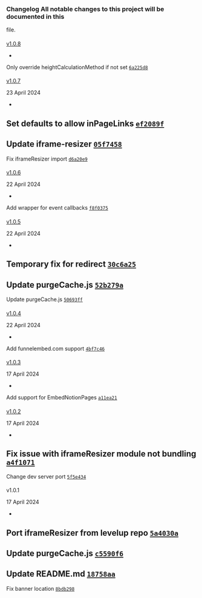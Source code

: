 ### Changelog All notable changes to this project will be documented in this
file.

####
[v1.0.8](https://github.com/leveluptools/iframeresizer/compare/v1.0.7...v1.0.8)

-
Only override heightCalculationMethod if not set
[`6a225d8`](https://github.com/leveluptools/iframeresizer/commit/6a225d88bccbaa17dd17a82538b10988a088b21d)

####
[v1.0.7](https://github.com/leveluptools/iframeresizer/compare/v1.0.6...v1.0.7)

>
23 April 2024

-
Set defaults to allow inPageLinks
[`ef2089f`](https://github.com/leveluptools/iframeresizer/commit/ef2089fcb627abe289266fbe1277774fd1b0fe88)
-
Update iframe-resizer
[`05f7458`](https://github.com/leveluptools/iframeresizer/commit/05f7458c64203907a36e74e89b8e9e0dc8dbd25d)
-
Fix iframeResizer import
[`d6a20e9`](https://github.com/leveluptools/iframeresizer/commit/d6a20e917acb1cde682733ab49994dad314d7d9f)

####
[v1.0.6](https://github.com/leveluptools/iframeresizer/compare/v1.0.5...v1.0.6)

>
22 April 2024

-
Add wrapper for event callbacks
[`f8f0375`](https://github.com/leveluptools/iframeresizer/commit/f8f03753c660b8176fdd16136739371f70a95731)

####
[v1.0.5](https://github.com/leveluptools/iframeresizer/compare/v1.0.4...v1.0.5)

>
22 April 2024

-
Temporary fix for redirect
[`30c6a25`](https://github.com/leveluptools/iframeresizer/commit/30c6a2576306e931b33730e68e384337c4a4afe9)
-
Update purgeCache.js
[`52b279a`](https://github.com/leveluptools/iframeresizer/commit/52b279aced260e80d1991b8539225d474b8f4426)
-
Update purgeCache.js
[`50693ff`](https://github.com/leveluptools/iframeresizer/commit/50693ff6d36f4f47ddc8a86d79c0dc87d34baa6b)

####
[v1.0.4](https://github.com/leveluptools/iframeresizer/compare/v1.0.3...v1.0.4)

>
22 April 2024

-
Add funnelembed.com support
[`4bf7c46`](https://github.com/leveluptools/iframeresizer/commit/4bf7c46c2066a1697a9dc8f5a9530538b9df2f2b)

####
[v1.0.3](https://github.com/leveluptools/iframeresizer/compare/v1.0.2...v1.0.3)

>
17 April 2024

-
Add support for EmbedNotionPages
[`a11ea21`](https://github.com/leveluptools/iframeresizer/commit/a11ea21469b8ca8b33a232cb941cc70d8b4b7772)

####
[v1.0.2](https://github.com/leveluptools/iframeresizer/compare/v1.0.1...v1.0.2)

>
17 April 2024

-
Fix issue with iframeResizer module not bundling
[`a4f1071`](https://github.com/leveluptools/iframeresizer/commit/a4f107166b5276e8fb65e463908890f5b5386fae)
-
Change dev server port
[`5f5e434`](https://github.com/leveluptools/iframeresizer/commit/5f5e434142e4d27c0da23dfb7bc54ad427de4d78)

####
v1.0.1

>
17 April 2024

-
Port iframeResizer from levelup repo
[`5a4030a`](https://github.com/leveluptools/iframeresizer/commit/5a4030a037516f1ef197909a0f17d8f27c99b21f)
-
Update purgeCache.js
[`c5590f6`](https://github.com/leveluptools/iframeresizer/commit/c5590f6f781c0e786acb3362b3b7f3b40fb8bb4f)
-
Update README.md
[`18758aa`](https://github.com/leveluptools/iframeresizer/commit/18758aa5552d0366c9da9a81d6c4bae02c4e5205)
-
Fix banner location
[`8bdb298`](https://github.com/leveluptools/iframeresizer/commit/8bdb298bdc55fdccc33c01d8d694defeab0185e2)
